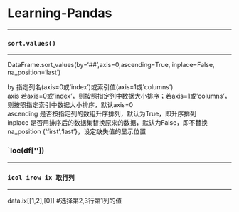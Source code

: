# Learning-Pandas
----------------

### `sort.values()` <br>
-------------------
DataFrame.sort_values(by=‘##’,axis=0,ascending=True, inplace=False, na_position=‘last’)  <br>

by	        指定列名(axis=0或’index’)或索引值(axis=1或’columns’) <br>
axis	      若axis=0或’index’，则按照指定列中数据大小排序；若axis=1或’columns’，则按照指定索引中数据大小排序，默认axis=0 <br>
ascending	  是否按指定列的数组升序排列，默认为True，即升序排列 <br>
inplace	    是否用排序后的数据集替换原来的数据，默认为False，即不替换 <br>
na_position	{‘first’,‘last’}，设定缺失值的显示位置 <br>


### `loc(df[''])<br>
----------

### `icol irow ix 取行列` <br>
----------
data.ix[[1,2],[0]]   #选择第2,3行第1列的值
